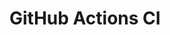 # GitHub Actions CI












































































































































































































































































































































































































































































































































































































































































































































































































































































































































































































































































































































































































































































































































































































































































































































































































































































































































































































































































































































































































































































































































































































































































































































































































































































































































































































































































































































































































































































































































































































































































































































































































